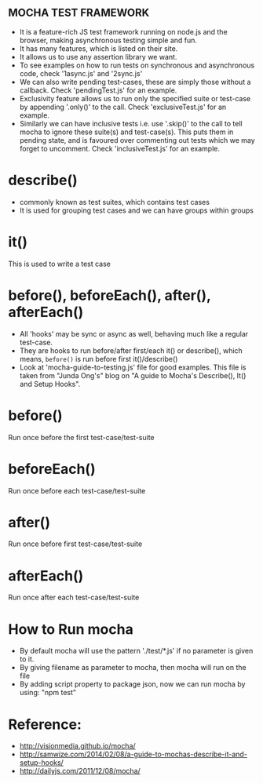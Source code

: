 MOCHA TEST FRAMEWORK
----------------------------
* It is a feature-rich JS test framework running on node.js and the browser, making asynchronous testing simple and fun.
* It has many features, which is listed on their site.
* It allows us to use any assertion library we want.
* To see examples on how to run tests on synchronous and asynchronous code, check '1async.js' and '2sync.js'
* We can also write pending test-cases, these are simply those without a callback. Check 'pendingTest.js' for an example.
* Exclusivity feature allows us to run only the specified suite or test-case by appending '.only()' to the call. Check 'exclusiveTest.js' for an example.
* Similarly we can have inclusive tests i.e. use '.skip()' to the call to tell mocha to ignore these suite(s) and test-case(s). This puts them in pending state, and is favoured over commenting out tests which we may forget to uncomment. Check 'inclusiveTest.js' for an example.
  

describe()
==========
* commonly known as test suites, which contains test cases
* It is used for grouping test cases and we can have groups within groups


it()
====
This is used to write a test case

before(), beforeEach(), after(), afterEach() 
============================================
* All 'hooks' may be sync or async as well, behaving much like a regular test-case.
* They are hooks to run before/after first/each it() or describe(), which means, `before()` is run before first it()/describe()
* Look at 'mocha-guide-to-testing.js' file for good examples. This file is taken from "Junda Ong's" blog on "A guide to Mocha's Describe(), It() and Setup Hooks".

before()
========
Run once before the first test-case/test-suite

beforeEach()
============
Run once before each test-case/test-suite

after()
=======
Run once before first test-case/test-suite

afterEach()
===========
Run once after each test-case/test-suite

How to Run mocha
================
* By default mocha will use the pattern './test/*.js' if no parameter is given to it.
* By giving filename as parameter to mocha, then mocha will run on the file
* By adding script property to package json, now we can run mocha by using: "npm test"

Reference:
=========
* http://visionmedia.github.io/mocha/
* http://samwize.com/2014/02/08/a-guide-to-mochas-describe-it-and-setup-hooks/
* http://dailyjs.com/2011/12/08/mocha/
